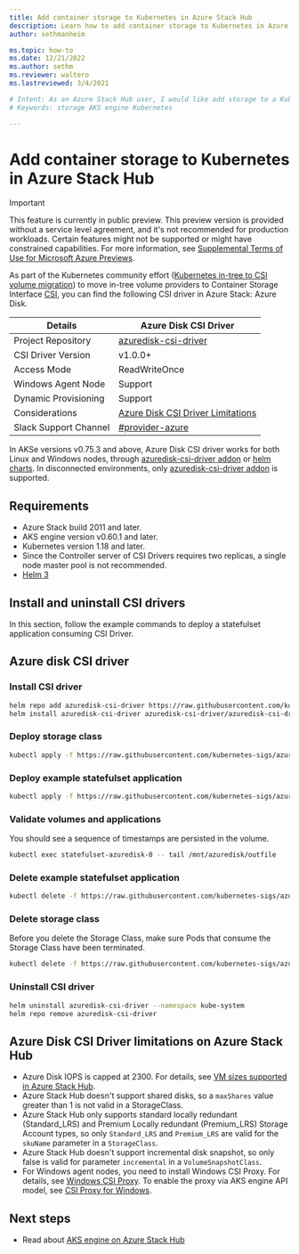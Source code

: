 ```yaml
---
title: Add container storage to Kubernetes in Azure Stack Hub 
description: Learn how to add container storage to Kubernetes in Azure Stack Hub.
author: sethmanheim

ms.topic: how-to
ms.date: 12/21/2022
ms.author: sethm
ms.reviewer: waltero
ms.lastreviewed: 3/4/2021

# Intent: As an Azure Stack Hub user, I would like add storage to a Kubernetes cluster using AKS engine so that I can store persistent data.
# Keywords: storage AKS engine Kubernetes

---
```


# Add container storage to Kubernetes in Azure Stack Hub

> [!IMPORTANT]  
> This feature is currently in public preview.
> This preview version is provided without a service level agreement, and it's not recommended for production workloads. Certain features might not be supported or might have constrained capabilities. 
> For more information, see [Supplemental Terms of Use for Microsoft Azure Previews](https://azure.microsoft.com/support/legal/preview-supplemental-terms/).

As part of the Kubernetes community effort ([Kubernetes in-tree to CSI volume migration](https://kubernetes.io/blog/2019/12/09/kubernetes-1-17-feature-csi-migration-beta/)) to move in-tree volume providers to Container Storage Interface [CSI](https://kubernetes.io/blog/2019/01/15/container-storage-interface-ga/), you can find the following CSI driver in Azure Stack: Azure Disk.

|   **Details**                    | **Azure Disk CSI Driver**                                                                                                    | 
|-----------------------|------------------------------------------------------------------------------------------------------------------------------|
| Project Repository    | [azuredisk-csi-driver](https://github.com/kubernetes-sigs/azuredisk-csi-driver)                                              | 
| CSI Driver Version    | v1.0.0+                                                                                                                      | 
| Access Mode           | ReadWriteOnce                                                                                                                |
| Windows Agent Node    | Support                                                                                                                      |
| Dynamic Provisioning  | Support                                                                                                                      | 
| Considerations        | [Azure Disk CSI Driver Limitations](https://github.com/kubernetes-sigs/azuredisk-csi-driver/blob/master/docs/limitations.md) | 
| Slack Support Channel | [\#provider-azure](https://kubernetes.slack.com/archives/C5HJXTT9Q)                                                          | 

In AKSe versions v0.75.3 and above, Azure Disk CSI driver works for both Linux and Windows nodes, through [azuredisk-csi-driver addon](https://github.com/christinalau0/aks-engine-azurestack/blob/master/docs/topics/azure-stack.md#volume-provisioners) or [helm charts](https://github.com/christinalau0/aks-engine-azurestack/blob/master/docs/topics/azure-stack.md#1-install-azure-disk-csi-driver-manually). In disconnected environments, only [azuredisk-csi-driver addon](https://github.com/christinalau0/aks-engine-azurestack/blob/master/docs/topics/azure-stack.md#volume-provisioners) is supported. 

## Requirements

-   Azure Stack build 2011 and later.
-   AKS engine version v0.60.1 and later.
-   Kubernetes version 1.18 and later.
-   Since the Controller server of CSI Drivers requires two replicas, a single node master pool is not recommended.
-   [Helm 3](https://helm.sh/docs/intro/install/)

## Install and uninstall CSI drivers

In this section, follow the example commands to deploy a statefulset application consuming CSI Driver.

## Azure disk CSI driver

### Install CSI driver

```bash  
helm repo add azuredisk-csi-driver https://raw.githubusercontent.com/kubernetes-sigs/azuredisk-csi-driver/master/charts
helm install azuredisk-csi-driver azuredisk-csi-driver/azuredisk-csi-driver --namespace kube-system --set cloud=AzureStackCloud --set controller.runOnMaster=true --version v1.0.0

```
### Deploy storage class

```bash  
kubectl apply -f https://raw.githubusercontent.com/kubernetes-sigs/azuredisk-csi-driver/master/deploy/example/storageclass-azuredisk-csi-azurestack.yaml
```

### Deploy example statefulset application

```bash  
kubectl apply -f https://raw.githubusercontent.com/kubernetes-sigs/azuredisk-csi-driver/master/deploy/example/statefulset.yaml
```

### Validate volumes and applications

You should see a sequence of timestamps are persisted in the volume.

```bash  
kubectl exec statefulset-azuredisk-0 -- tail /mnt/azuredisk/outfile
```

### Delete example statefulset application

```bash  
kubectl delete -f https://raw.githubusercontent.com/kubernetes-sigs/azuredisk-csi-driver/master/deploy/example/statefulset.yaml
```

### Delete storage class

Before you delete the Storage Class,  make sure Pods that consume the Storage Class have been terminated.

```bash  
kubectl delete -f https://raw.githubusercontent.com/kubernetes-sigs/azuredisk-csi-driver/master/deploy/example/storageclass-azuredisk-csi-azurestack.yaml
```

### Uninstall CSI driver

```bash  
helm uninstall azuredisk-csi-driver --namespace kube-system
helm repo remove azuredisk-csi-driver
```

## Azure Disk CSI Driver limitations on Azure Stack Hub

-   Azure Disk IOPS is capped at 2300. For details, see [VM sizes supported in Azure Stack Hub](azure-stack-vm-sizes.md).
-   Azure Stack Hub doesn't support shared disks, so a `maxShares` value greater than 1 is not valid in a StorageClass.
-   Azure Stack Hub only supports standard locally redundant (Standard_LRS) and Premium Locally redundant (Premium_LRS) Storage Account types, so only `Standard_LRS` and `Premium_LRS` are valid for the `skuName` parameter in a `StorageClass`.
-   Azure Stack Hub doesn't support incremental disk snapshot, so only false is valid for parameter `incremental` in a `VolumeSnapshotClass`.
-   For Windows agent nodes, you need to install Windows CSI Proxy. For details, see [Windows CSI Proxy](https://github.com/kubernetes-csi/csi-proxy). To enable the proxy via AKS engine API model, see [CSI Proxy for Windows](https://github.com/Azure/aks-engine/blob/master/docs/topics/csi-proxy-windows.md).

## Next steps

- Read about [AKS engine on Azure Stack Hub](azure-stack-kubernetes-aks-engine-overview.md)  
